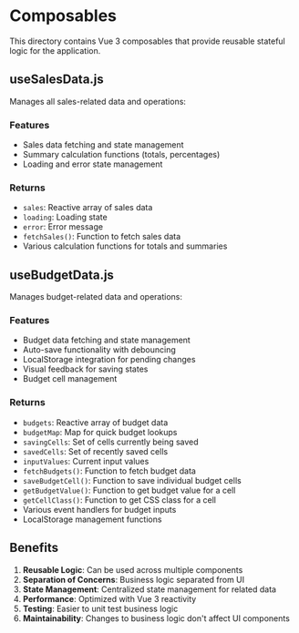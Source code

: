 # Composables

This directory contains Vue 3 composables that provide reusable stateful logic for the application.

## useSalesData.js

Manages all sales-related data and operations:

### Features
- Sales data fetching and state management
- Summary calculation functions (totals, percentages)
- Loading and error state management

### Returns
- `sales`: Reactive array of sales data
- `loading`: Loading state
- `error`: Error message
- `fetchSales()`: Function to fetch sales data
- Various calculation functions for totals and summaries

## useBudgetData.js

Manages budget-related data and operations:

### Features
- Budget data fetching and state management
- Auto-save functionality with debouncing
- LocalStorage integration for pending changes
- Visual feedback for saving states
- Budget cell management

### Returns
- `budgets`: Reactive array of budget data
- `budgetMap`: Map for quick budget lookups
- `savingCells`: Set of cells currently being saved
- `savedCells`: Set of recently saved cells
- `inputValues`: Current input values
- `fetchBudgets()`: Function to fetch budget data
- `saveBudgetCell()`: Function to save individual budget cells
- `getBudgetValue()`: Function to get budget value for a cell
- `getCellClass()`: Function to get CSS class for a cell
- Various event handlers for budget inputs
- LocalStorage management functions

## Benefits

1. **Reusable Logic**: Can be used across multiple components
2. **Separation of Concerns**: Business logic separated from UI
3. **State Management**: Centralized state management for related data
4. **Performance**: Optimized with Vue 3 reactivity
5. **Testing**: Easier to unit test business logic
6. **Maintainability**: Changes to business logic don't affect UI components
